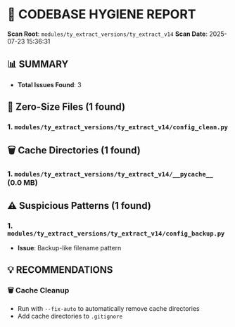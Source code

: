 # 🧹 CODEBASE HYGIENE REPORT

**Scan Root**: `modules/ty_extract_versions/ty_extract_v14`
**Scan Date**: 2025-07-23 15:36:31

## 📊 SUMMARY
- **Total Issues Found**: 3

## 📄 Zero-Size Files (1 found)

### 1. `modules/ty_extract_versions/ty_extract_v14/config_clean.py`

## 🗑️ Cache Directories (1 found)

### 1. `modules/ty_extract_versions/ty_extract_v14/__pycache__` (0.0 MB)

## ⚠️ Suspicious Patterns (1 found)

### 1. `modules/ty_extract_versions/ty_extract_v14/config_backup.py`
   - **Issue**: Backup-like filename pattern

## 💡 RECOMMENDATIONS

### 🗑️ Cache Cleanup
- Run with `--fix-auto` to automatically remove cache directories
- Add cache directories to `.gitignore`
